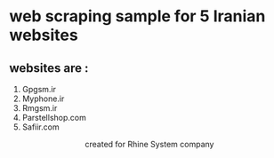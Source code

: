 # web scraping sample for 5 Iranian websites
## websites are :
1. Gpgsm.ir
2. Myphone.ir
3. Rmgsm.ir
4. Parstellshop.com
5. Safiir.com

<div align="center">
created for Rhine System company
</div>
